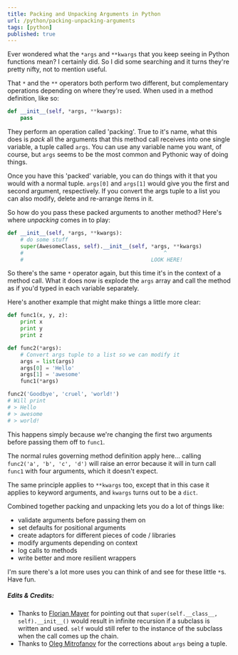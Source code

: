 ```yaml
---
title: Packing and Unpacking Arguments in Python
url: /python/packing-unpacking-arguments
tags: [python]
published: true
---
```

Ever wondered what the `*args` and `**kwargs` that you keep seeing in Python functions mean? I certainly did. So I did some searching and it turns they're pretty nifty, not to mention useful. 

That `*` and the `**` operators both perform two different, but complementary operations depending on where they're used. When used in a method definition, like so:

```python
def __init__(self, *args, **kwargs):
    pass
```

They perform an operation called 'packing'. True to it's name, what this does is *pack* all the arguments that this method call receives into one single variable, a tuple called `args`. You can use any variable name you want, of course, but `args` seems to be the most common and Pythonic way of doing things. 

Once you have this 'packed' variable, you can do things with it that you would with a normal tuple. `args[0]` and `args[1]` would give you the first and second argument, respectively. If you convert the args tuple to a list you can also modify, delete and re-arrange items in it. 

So how do you pass these packed arguments to another method? Here's where *unpacking* comes in to play:

```python
def __init__(self, *args, **kwargs):
    # do some stuff
    super(AwesomeClass, self).__init__(self, *args, **kwargs)
    #                                            ^
    #                                        LOOK HERE!
```

So there's the same `*` operator again, but this time it's in the context of a method call. What it does now is explode the `args` array and call the method as if you'd typed in each variable separately. 

Here's another example that might make things a little more clear:

```python
def func1(x, y, z):
    print x
    print y 
    print z  				

def func2(*args):
    # Convert args tuple to a list so we can modify it
    args = list(args)
    args[0] = 'Hello'
    args[1] = 'awesome'
    func1(*args)

func2('Goodbye', 'cruel', 'world!')
# Will print
# > Hello
# > awesome
# > world!
```

This happens simply because we're changing the first two arguments before passing them off to `func1`. 

The normal rules governing method definition apply here… calling `func2('a', 'b', 'c', 'd')` will raise an error because it will in turn call `func1` with four arguments, which it doesn't expect.

The same principle applies to `**kwargs` too, except that in this case it applies to keyword arguments, and `kwargs` turns out to be a `dict`. 

Combined together packing and unpacking lets you do a lot of things like:

* validate arguments before passing them on 
* set defaults for positional arguments
* create adaptors for different pieces of code / libraries
* modify arguments depending on context
* log calls to methods
* write better and more resilient wrappers 

I'm sure there's a lot more uses you can think of and see for these little `*`s. Have fun. 

##### Edits & Credits:

* Thanks to [Florian Mayer](http://twitter.com/#!/segfaulthunter) for pointing out that `super(self.__class__, self).__init__()` would result in infinite recursion if a subclass is written and used. `self` would still refer to the instance of the subclass when the call comes up the chain.
* Thanks to [Oleg Mitrofanov](https://www.linkedin.com/in/olegmitrofanov) for the corrections about `args` being a tuple.

